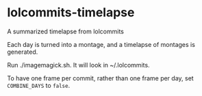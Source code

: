 # lolcommits-timelapse
A summarized timelapse from lolcommits

Each day is turned into a montage, and a timelapse of montages is generated.

Run ./imagemagick.sh. It will look in ~/.lolcommits.

To have one frame per commit, rather than one frame per day, set `COMBINE_DAYS` to `false`.
